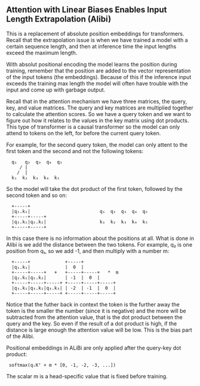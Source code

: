 ## Attention with Linear Biases Enables Input Length Extrapolation (Alibi)
This is a replacement of absolute position embeddings for transformers. Recall
that the extrapolation issue is when we have trained a model with a certain
sequence length, and then at inference time the input lengths exceed the maximum
length.

With absolut positional encoding the model learns the position during training,
remember that the position are added to the vector representation of the input
tokens (the embeddings). Because of this if the inference input exceeds the
training max length the model will often have trouble with the input and come up
with garbage output.

Recall that in the attention mechanism we have three matrices, the query, key,
and value matrices. The query and key matrices are multiplied together to
calculate the attention scores. So we have a query token and we want to figure
out how it relates to the values in the key matrix using dot products. 
This type of transformer is a causal transformer so the model can only attend
to tokens on the left, for before the current query token.

For example, for the second query token, the model can only attent to the first
token and the second and not the following tokens:
```
  q₁   q₂  q₃  q₄  q₅
     / |
    /  |
  k₁  k₂  k₃  k₄  k₅
```

So the model will take the dot product of the first token, followed by the
second token and so on:
```
  +-----+
  |q₁.k₁|                          q₁  q₂  q₃  q₄  q₅
  +-----+-----+
  |q₂.k₁|q₂.k₂|                    k₁  k₂  k₃  k₄  k₅
  +-----+-----+
```
In this case there is no information about the positions at all.
What is done in Alibi is we add the distance between the two tokens. For example,
q₂ is one position from q₁, so we add -1, and then multiply with a number m:
```
  +-----+             +-----+
  |q₁.k₁|             |  0  |
  +-----+-----+   +   +-----+-----+   *  m
  |q₂.k₁|q₂.k₂|       | -1  |  0  |
  +-----+-----+-----+ +-----+-----+-----+
  |q₃.k₁|q₃.k₂|q₃.k₃| | -2  | -1  |  0  |
  +-----+-----+-----+ +-----+-----+-----+
```
Notice that the futher back in context the token is the further away the token
is the smaller the number (since it is negative) and the more will be subtracted
from the attention value, that is the dot product between the query and the key.
So even if the result of a dot product is high, if the distance is large enough
the attention value will be low. This is the bias part of the Alibi.

Positional embeddings in ALiBi are only applied after the query-key dot product:
```
 softmax(qᵢKᵀ + m * [0, -1, -2, -3, ...])
```
The scalar m is a head-specific value that is fixed before training.
